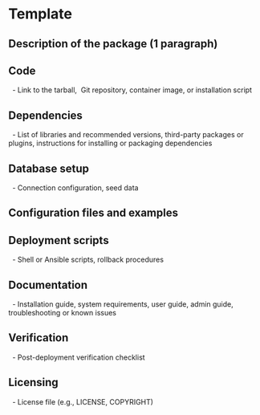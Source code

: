 # Template 

## Description of the package (1 paragraph)  

## Code  
  - Link to the tarball,  Git repository, container image, or installation script  
## Dependencies  
  - List of libraries and recommended versions, third-party packages or plugins, instructions for installing or packaging dependencies  
## Database setup  
  - Connection configuration, seed data  
## Configuration files and examples  

## Deployment scripts  
  - Shell or Ansible scripts, rollback procedures  
## Documentation  
  - Installation guide, system requirements, user guide, admin guide, troubleshooting or known issues  
## Verification  
  - Post-deployment verification checklist  
## Licensing  
  - License file (e.g., LICENSE, COPYRIGHT)
